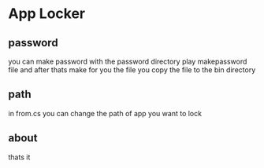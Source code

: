 # App Locker
## password 
you can make password with the password directory play makepassword file and after thats make for you the file you copy the file to the bin directory 
## path
in from.cs you can change the path of app you want to lock 
## about
thats it
